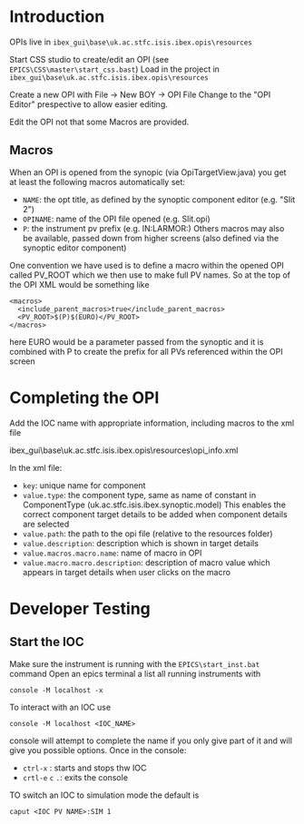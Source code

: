 # Introduction
OPIs live in `ibex_gui\base\uk.ac.stfc.isis.ibex.opis\resources`

Start CSS studio to create/edit an OPI (see `EPICS\CSS\master\start_css.bast`)
Load in the project in `ibex_gui\base\uk.ac.stfc.isis.ibex.opis\resources`

Create a new OPI with File -> New  BOY -> OPI File
Change to the "OPI Editor" prespective to allow easier editing.

Edit the OPI not that some Macros are provided.

## Macros
When an OPI is opened from the synopic (via OpiTargetView.java) you get at least the following macros automatically set:

- `NAME`: the opt title, as defined by the synoptic component editor (e.g. "Slit 2")
- `OPINAME`: name of the OPI file opened (e.g. Slit.opi)
- `P`: the instrument pv prefix (e.g. IN:LARMOR:)
Others macros may also be available, passed down from higher screens (also defined via the synoptic editor component)

One convention we have used is to define a macro within the opened OPI called PV_ROOT which we then use to make full PV names. So at the top of the OPI XML would be something like

    <macros>
      <include_parent_macros>true</include_parent_macros>
      <PV_ROOT>$(P)$(EURO)</PV_ROOT>
    </macros>

here EURO would be a parameter passed from the synoptic and it is combined with P to create the prefix for all PVs referenced within the OPI screen

# Completing the OPI

Add the IOC name with appropriate information, including macros to the xml file

  ibex_gui\base\uk.ac.stfc.isis.ibex.opis\resources\opi_info.xml

In the xml file:
* `key`: unique name for component
* `value.type`: the component type, same as name of constant in ComponentType (uk.ac.stfc.isis.ibex.synoptic.model)
    This enables the correct component target details to be added when component details are selected
* `value.path`: the path to the opi file (relative to the resources folder)
* `value.description`: description which is shown in target details
* `value.macros.macro.name`: name of macro in OPI
* `value.macro.macro.description`: description of macro value which appears in target details when user clicks on the macro
  
# Developer Testing

## Start the IOC

Make sure the instrument is running with the `EPICS\start_inst.bat` command
Open an epics terminal a list all running instruments with

    console -M localhost -x

To interact with an IOC use

    console -M localhost <IOC_NAME>

console will attempt to complete the name if you only give part of it and will give you possible options. Once in the console:
* `ctrl-x` : starts and stops thw IOC
* `crtl-e` `c` `.`: exits the console

TO switch an IOC to simulation mode the default is

    caput <IOC PV NAME>:SIM 1




